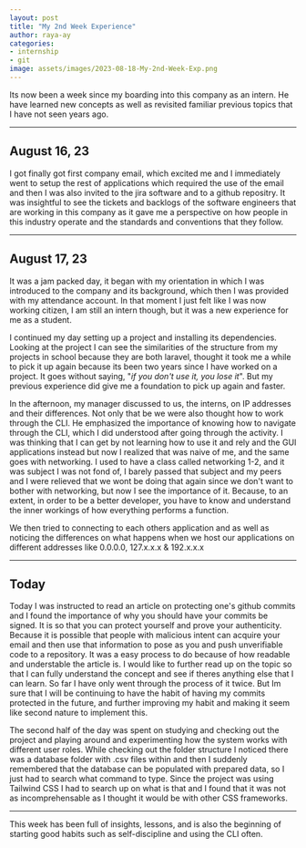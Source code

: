 ```yaml
---
layout: post
title: "My 2nd Week Experience"
author: raya-ay
categories: 
- internship
- git
image: assets/images/2023-08-18-My-2nd-Week-Exp.png
---
```


Its now been a week since my boarding into this company as an intern. He have learned new concepts as well as revisited familiar previous topics that I have not seen years ago.

---
## August 16, 23

I got finally got first company email, which excited me and I immediately went to setup the rest of applications which required the use of the email and then I was also invited to the jira software and to a github repositry. It was insightful to see the tickets and backlogs of the software engineers that are working in this company as it gave me a perspective on how people in this industry operate and the standards and conventions that they follow. 

---
## August 17, 23

It was a jam packed day, it began with my orientation in which I was introduced to the company and its background, which then I was provided with my attendance account. In that moment I just felt like I was now working citizen, I am still an intern though, but it was a new experience for me as a student.

I continued my day setting up a project and installing its dependencies. Looking at the project I can see the similarities of the structure from my projects in school because they are both laravel, thought it took me a while to pick it up again because its been two years since I have worked on a project. It goes without saying, "*if you don't use it, you lose it*". But my previous experience did give me a foundation to pick up again and faster. 

In the afternoon, my manager discussed to us, the interns, on IP addresses and their differences. Not only that be we were also thought how to work through the CLI. He emphasized the importance of knowing how to navigate through the CLI, which I did understood after going through the activity. I was thinking that I can get by not learning how to use it and rely and the GUI applications instead but now I realized that was naive of me, and the same goes with networking. I used to have a class called networking 1-2, and it was subject I was not fond of, I barely passed that subject and my peers and I were relieved that we wont be doing that again since we don't want to bother with networking, but now I see the importance of it. Because, to an extent, in order to be a better developer, you have to know and understand the inner workings of how everything performs a function. 

We then tried to connecting to each others application and as well as noticing the differences on what happens when we host our applications on different addresses like 0.0.0.0, 127.x.x.x & 192.x.x.x

--- 
## Today

Today I was instructed to read an article on protecting one's github commits and I found the importance of why you should have your commits be signed. It is so that you can protect yourself and prove your authenticity. Because it is possible that people with malicious intent can acquire your email and then use that information to pose as you and push unverifiable code to a repository. It was a easy process to do because of how readable and understable the article is. I would like to further read up on the topic so that I can fully understand the concept and see if theres anything else that I can learn. So far I have only went through the process of it twice. But Im sure that I will be continuing to have the habit of having my commits protected in the future, and further improving my habit and making it seem like second nature to implement this.

The second half of the day was spent on studying and checking out the project and playing around and experimenting how the system works with different user roles. While checking out the folder structure I noticed there was a database folder with .csv files within and then I suddenly remembered that the database can be populated with prepared data, so I just had to search what command to type. Since the project was using Tailwind CSS I had to search up on what is that and I found that it was not as incomprehensable as I thought it would be with other CSS frameworks.

---

This week has been full of insights, lessons, and is also the beginning of starting good habits such as self-discipline and using the CLI often.
